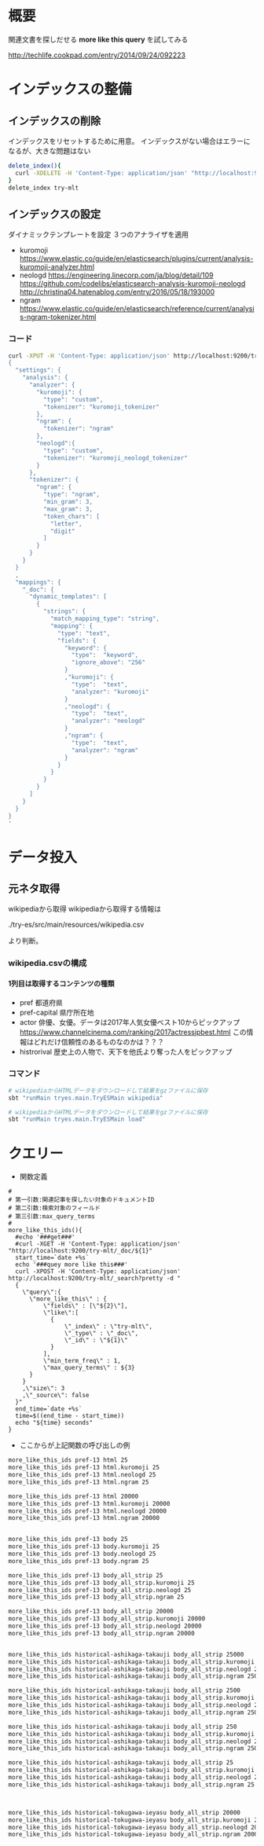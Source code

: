 
# 概要

関連文書を探しだせる **more like this query** を試してみる

http://techlife.cookpad.com/entry/2014/09/24/092223


# インデックスの整備

## インデックスの削除

インデックスをリセットするために用意。
インデックスがない場合はエラーになるが、大きな問題はない

```bash
delete_index(){
  curl -XDELETE -H 'Content-Type: application/json' "http://localhost:9200/${1}?pretty"
}
delete_index try-mlt
```

## インデックスの設定

ダイナミックテンプレートを設定
３つのアナライザを適用

* kuromoji
https://www.elastic.co/guide/en/elasticsearch/plugins/current/analysis-kuromoji-analyzer.html
* neologd 
https://engineering.linecorp.com/ja/blog/detail/109 
https://github.com/codelibs/elasticsearch-analysis-kuromoji-neologd 
http://christina04.hatenablog.com/entry/2016/05/18/193000
* ngram
https://www.elastic.co/guide/en/elasticsearch/reference/current/analysis-ngram-tokenizer.html

### コード

```bash
curl -XPUT -H 'Content-Type: application/json' http://localhost:9200/try-mlt?pretty -d '
{
  "settings": {
    "analysis": {
      "analyzer": {
        "kuromoji": {
          "type": "custom",
          "tokenizer": "kuromoji_tokenizer"
        },
        "ngram": {
          "tokenizer": "ngram"
        },
        "neologd":{
          "type": "custom",
          "tokenizer": "kuromoji_neologd_tokenizer"
        }
      },
      "tokenizer": {
        "ngram": {
          "type": "ngram",
          "min_gram": 3,
          "max_gram": 3,
          "token_chars": [
            "letter",
            "digit"
          ]
        }
      }
    }
  }
  ,
  "mappings": {
    "_doc": {
      "dynamic_templates": [
        {
          "strings": {
            "match_mapping_type": "string",
            "mapping": {
              "type": "text",
              "fields": {
                "keyword": {
                  "type":  "keyword",
                  "ignore_above": "256"
                }
                ,"kuromoji": {
                  "type":  "text",
                  "analyzer": "kuromoji"
                }
                ,"neologd": {
                  "type":  "text",
                  "analyzer": "neologd"
                }
                ,"ngram": {
                  "type":  "text",
                  "analyzer": "ngram"
                }
              }
            }
          }
        }
      ]
    }
  }
}
'
```



# データ投入

## 元ネタ取得

wikipediaから取得
wikipediaから取得する情報は

./try-es/src/main/resources/wikipedia.csv

より判断。

### wikipedia.csvの構成

#### 1列目は取得するコンテンツの種類

* pref
都道府県
* pref-capital
県庁所在地
* actor
俳優、女優。データは2017年人気女優ベスト10からピックアップ
https://www.channelcinema.com/ranking/2017actressjpbest.html
この情報はどれだけ信頼性のあるものなのかは？？？
* histrorival
歴史上の人物で、天下を他氏より奪った人をピックアップ

### コマンド

```bash
# wikipediaからHTMLデータをダウンロードして結果をgzファイルに保存
sbt "runMain tryes.main.TryESMain wikipedia"

# wikipediaからHTMLデータをダウンロードして結果をgzファイルに保存
sbt "runMain tryes.main.TryESMain load"
```

# クエリー

* 関数定義

```
#
# 第一引数:関連記事を探したい対象のドキュメントID
# 第二引数:検索対象のフィールド
# 第三引数:max_query_terms
# 
more_like_this_ids(){
  #echo '###get###'
  #curl -XGET -H 'Content-Type: application/json' "http://localhost:9200/try-mlt/_doc/${1}"
  start_time=`date +%s`
  echo '###quey more like this###'
  curl -XPOST -H 'Content-Type: application/json' http://localhost:9200/try-mlt/_search?pretty -d "
  {
    \"query\":{
      \"more_like_this\" : {
          \"fields\" : [\"${2}\"],
          \"like\":[
            {
                \"_index\" : \"try-mlt\",
                \"_type\" : \"_doc\",
                \"_id\" : \"${1}\"
            }
          ],
          \"min_term_freq\" : 1,
          \"max_query_terms\" : ${3}
      }
    }
    ,\"size\": 3
    ,\"_source\": false
  }"
  end_time=`date +%s`
  time=$((end_time - start_time))
  echo "${time} seconds"
}
```

* ここからが上記関数の呼び出しの例

```bash
more_like_this_ids pref-13 html 25
more_like_this_ids pref-13 html.kuromoji 25
more_like_this_ids pref-13 html.neologd 25
more_like_this_ids pref-13 html.ngram 25

more_like_this_ids pref-13 html 20000
more_like_this_ids pref-13 html.kuromoji 20000
more_like_this_ids pref-13 html.neologd 20000
more_like_this_ids pref-13 html.ngram 20000


more_like_this_ids pref-13 body 25
more_like_this_ids pref-13 body.kuromoji 25
more_like_this_ids pref-13 body.neologd 25
more_like_this_ids pref-13 body.ngram 25

more_like_this_ids pref-13 body_all_strip 25
more_like_this_ids pref-13 body_all_strip.kuromoji 25
more_like_this_ids pref-13 body_all_strip.neologd 25
more_like_this_ids pref-13 body_all_strip.ngram 25

more_like_this_ids pref-13 body_all_strip 20000
more_like_this_ids pref-13 body_all_strip.kuromoji 20000
more_like_this_ids pref-13 body_all_strip.neologd 20000
more_like_this_ids pref-13 body_all_strip.ngram 20000


more_like_this_ids historical-ashikaga-takauji body_all_strip 25000
more_like_this_ids historical-ashikaga-takauji body_all_strip.kuromoji 25000
more_like_this_ids historical-ashikaga-takauji body_all_strip.neologd 25000
more_like_this_ids historical-ashikaga-takauji body_all_strip.ngram 25000

more_like_this_ids historical-ashikaga-takauji body_all_strip 2500
more_like_this_ids historical-ashikaga-takauji body_all_strip.kuromoji 2500
more_like_this_ids historical-ashikaga-takauji body_all_strip.neologd 2500
more_like_this_ids historical-ashikaga-takauji body_all_strip.ngram 2500

more_like_this_ids historical-ashikaga-takauji body_all_strip 250
more_like_this_ids historical-ashikaga-takauji body_all_strip.kuromoji 250
more_like_this_ids historical-ashikaga-takauji body_all_strip.neologd 250
more_like_this_ids historical-ashikaga-takauji body_all_strip.ngram 250

more_like_this_ids historical-ashikaga-takauji body_all_strip 25
more_like_this_ids historical-ashikaga-takauji body_all_strip.kuromoji 25
more_like_this_ids historical-ashikaga-takauji body_all_strip.neologd 25
more_like_this_ids historical-ashikaga-takauji body_all_strip.ngram 25



more_like_this_ids historical-tokugawa-ieyasu body_all_strip 20000
more_like_this_ids historical-tokugawa-ieyasu body_all_strip.kuromoji 20000
more_like_this_ids historical-tokugawa-ieyasu body_all_strip.neologd 20000
more_like_this_ids historical-tokugawa-ieyasu body_all_strip.ngram 20000


```



